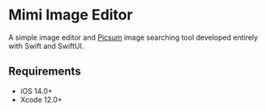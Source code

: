 # Mimi Image Editor

A simple image editor and [Picsum](https://picsum.photos/) image searching tool developed entirely with Swift and SwiftUI.

## Requirements

- iOS 14.0+
- Xcode 12.0+ 